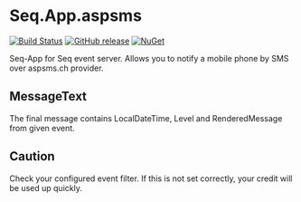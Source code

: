 # Seq.App.aspsms

[![Build Status](https://travis-ci.org/Hinni/Seq.App.aspsms.svg?branch=master)](https://travis-ci.org/Hinni/Seq.App.aspsms)
[![GitHub release](https://img.shields.io/github/release/Hinni/Seq.App.aspsms.svg)](https://github.com/Hinni/Seq.App.aspsms/releases)
[![NuGet](https://img.shields.io/nuget/v/Seq.App.aspsms.svg)](https://www.nuget.org/packages/Seq.App.aspsms/)

Seq-App for Seq event server.
Allows you to notify a mobile phone by SMS over aspsms.ch provider.

## MessageText

The final message contains LocalDateTime, Level and RenderedMessage from given event.

## Caution

Check your configured event filter. If this is not set correctly, your credit will be used up quickly.